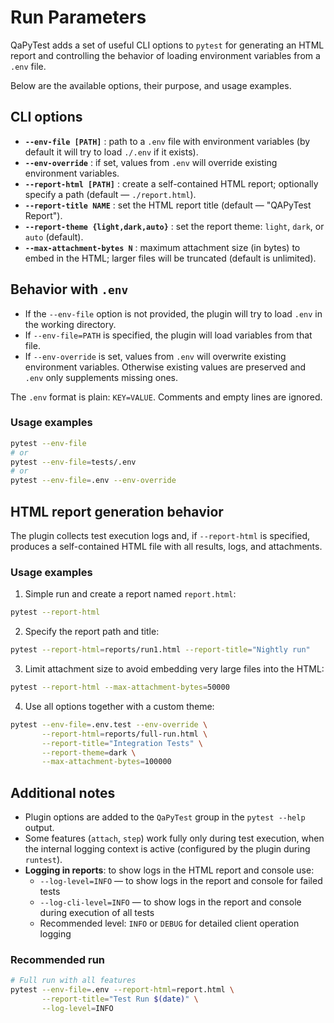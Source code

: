 # Run Parameters

QaPyTest adds a set of useful CLI options to `pytest` for generating an HTML report and controlling
the behavior of loading environment variables from a `.env` file.

Below are the available options, their purpose, and usage examples.

## CLI options

- **`--env-file [PATH]`** : path to a `.env` file with environment variables (by default it will try to load `./.env` if it exists).
- **`--env-override`** : if set, values from `.env` will override existing environment variables.
- **`--report-html [PATH]`** : create a self-contained HTML report; optionally specify a path (default — `./report.html`).
- **`--report-title NAME`** : set the HTML report title (default — "QAPyTest Report").
- **`--report-theme {light,dark,auto}`** : set the report theme: `light`, `dark`, or `auto` (default).
- **`--max-attachment-bytes N`** : maximum attachment size (in bytes) to embed in the HTML; larger files will be truncated (default is unlimited).

## Behavior with `.env`

- If the `--env-file` option is not provided, the plugin will try to load `.env` in the working directory.
- If `--env-file=PATH` is specified, the plugin will load variables from that file.
- If `--env-override` is set, values from `.env` will overwrite existing environment variables.
  Otherwise existing values are preserved and `.env` only supplements missing ones.

The `.env` format is plain: `KEY=VALUE`. Comments and empty lines are ignored.

### Usage examples

```bash
pytest --env-file
# or
pytest --env-file=tests/.env
# or
pytest --env-file=.env --env-override
```

## HTML report generation behavior

The plugin collects test execution logs and, if `--report-html` is specified, produces
a self-contained HTML file with all results, logs, and attachments.

### Usage examples

1) Simple run and create a report named `report.html`:

```bash
pytest --report-html
```

2) Specify the report path and title:

```bash
pytest --report-html=reports/run1.html --report-title="Nightly run"
```

3) Limit attachment size to avoid embedding very large files into the HTML:

```bash
pytest --report-html --max-attachment-bytes=50000
```

4) Use all options together with a custom theme:

```bash
pytest --env-file=.env.test --env-override \
       --report-html=reports/full-run.html \
       --report-title="Integration Tests" \
       --report-theme=dark \
       --max-attachment-bytes=100000
```

## Additional notes

- Plugin options are added to the `QaPyTest` group in the `pytest --help` output.
- Some features (`attach`, `step`) work fully only during test execution, when the internal logging context is active (configured by the plugin during `runtest`).
- **Logging in reports**: to show logs in the HTML report and console use:
  - `--log-level=INFO` — to show logs in the report and console for failed tests
  - `--log-cli-level=INFO` — to show logs in the report and console during execution of all tests
  - Recommended level: `INFO` or `DEBUG` for detailed client operation logging

### Recommended run

```bash
# Full run with all features
pytest --env-file=.env --report-html=report.html \
       --report-title="Test Run $(date)" \
       --log-level=INFO
```
